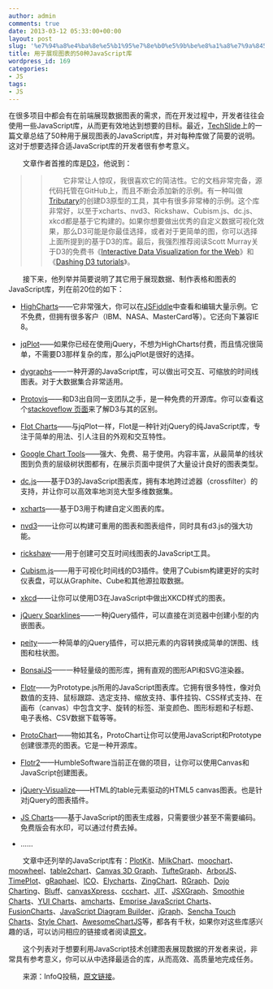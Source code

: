 ```yaml
---
author: admin
comments: true
date: 2013-03-12 05:33:00+00:00
layout: post
slug: '%e7%94%a8%e4%ba%8e%e5%b1%95%e7%8e%b0%e5%9b%be%e8%a1%a8%e7%9a%8450%e7%a7%8djavascript%e5%ba%93'
title: 用于展现图表的50种JavaScript库
wordpress_id: 169
categories:
- JS
tags:
- JS
---
```





在很多项目中都会有在前端展现数据图表的需求，而在开发过程中，开发者往往会使用一些JavaScript库，从而更有效地达到想要的目标。最近，[TechSlide](http://techslides.com/)上的一篇文章总结了50种用于展现图表的JavaScript库，并对每种库做了简要的说明。这对于想要选择合适JavaScript库的开发者很有参考意义。




　　文章作者首推的库是[D3](http://d3js.org/)，他说到：




<blockquote>

> 
> 　　它非常让人惊叹，我很喜欢它的简洁性。它的文档非常完备，源代码托管在GitHub上，而且不断会添加新的示例。有一种叫做[Tributary](http://tributary.io/)的创建D3原型的工具，其中有很多非常棒的示例。这个库非常好，以至于xcharts、nvd3、Rickshaw、Cubism.js、dc.js、xkcd都是基于它构建的。如果你想要做出优秀的自定义数据可视化效果，那么D3可能是你最佳选择，或者对于更简单的图，你可以选择上面所提到的基于D3的库。最后，我强烈推荐阅读Scott
 Murray关于D3的免费书《[Interactive Data Visualization for the Web](http://ofps.oreilly.com/titles/9781449339739/)》和《[Dashing D3 tutorials](http://www.dashingd3js.com/)》。
> 
> 
</blockquote>




　　接下来，他列举并简要说明了其它用于展现数据、制作表格和图表的JavaScript库，列在前20位的如下：






  * [HighCharts](http://www.highcharts.com/)——它非常强大，你可以在[JSFiddle](http://www.highcharts.com/demo/)中查看和编辑大量示例。它不免费，但拥有很多客户（IBM、NASA、MasterCard等）。它还向下兼容IE 8。

  * [jqPlot](http://www.jqplot.com/)——如果你已经在使用jQuery，不想为HighCharts付费，而且情况很简单，不需要D3那样复杂的库，那么jqPlot是很好的选择。

  * [dygraphs](http://dygraphs.com/)——一种开源的JavaScript库，可以做出可交互、可缩放的时间线图表。对于大数据集合非常适用。

  * [Protovis](http://mbostock.github.com/protovis/)——和D3出自同一支团队之手，是一种免费的开源库。你可以查看这个[stackoveflow 页面](http://stackoverflow.com/questions/6212104/protovis-vs-d3-js)来了解D3与其的区别。

  * [Flot Charts](http://www.flotcharts.org/)——与jqPlot一样，Flot是一种针对jQuery的纯JavaScript库，专注于简单的用法、引人注目的外观和交互特性。

  * [Google Chart Tools](https://developers.google.com/chart/)——强大、免费、易于使用。内容丰富，从最简单的线状图到负责的层级树状图都有，在展示页面中提供了大量设计良好的图表类型。

  * [dc.js](http://nickqizhu.github.com/dc.js/)——基于D3的JavaScript图表库，拥有本地跨过滤器（crossfilter）的支持，并让你可以高效率地浏览大型多维数据集。

  * [xcharts](http://tenxer.github.com/xcharts/)——基于D3用于构建自定义图表的库。

  * [nvd3](http://nvd3.com/)——让你可以构建可重用的图表和图表组件，同时具有d3.js的强大功能。

  * [rickshaw](http://code.shutterstock.com/rickshaw/)——用于创建可交互时间线图表的JavaScript工具。

  * [Cubism.js](http://square.github.com/cubism/)——用于可视化时间线的D3插件。使用了Cubism构建更好的实时仪表盘，可以从Graphite、Cube和其他源拉取数据。

  * [xkcd](http://dan.iel.fm/xkcd/)——让你可以使用D3在JavaScript中做出XKCD样式的图表。

  * [jQuery Sparklines](http://www.omnipotent.net/jquery.sparkline/)——一种jQuery插件，可以直接在浏览器中创建小型的内嵌图表。

  * [peity](http://benpickles.github.com/peity/)——一种简单的jQuery插件，可以把元素的内容转换成简单的饼图、线图和柱状图。

  * [BonsaiJS](http://bonsaijs.org/)——一种轻量级的图形库，拥有直观的图形API和SVG渲染器。

  * [Flotr](http://code.google.com/p/flotr/)——为Prototype.js所用的JavaScript图表库。它拥有很多特性，像对负数值的支持、鼠标跟踪、选定支持、缩放支持、事件挂钩、CSS样式支持、在画布（canvas）中包含文字、旋转的标签、渐变颜色、图形标题和子标题、电子表格、CSV数据下载等等。

  * [ProtoChart](http://code.google.com/p/protochart/)——物如其名，ProtoChart让你可以使用JavaScript和Prototype创建很漂亮的图表。它是一种开源库。

  * [Flotr2](http://humblesoftware.com/flotr2/)——HumbleSoftware当前正在做的项目，让你可以使用Canvas和JavaScript创建图表。

  * [jQuery-Visualize](https://github.com/filamentgroup/jQuery-Visualize)——HTML的table元素驱动的HTML5 canvas图表。也是针对jQuery的图表插件。

  * [JS Charts](http://www.jscharts.com/)——基于JavaScript的图表生成器，只需要很少甚至不需要编码。免费版会有水印，可以通过付费去掉。

  * ……



　　文章中还列举的JavaScript库有：[PlotKit](http://www.liquidx.net/plotkit/)、[MilkChart](http://mootools.net/forge/p/milkchart)、[moochart](http://moochart.coneri.se/)、[moowheel](http://www.labs.unwieldy.net/moowheel/)、[table2chart](http://mootools.net/forge/p/table2chart)、[Canvas
 3D Graph](http://dragan.yourtree.org/code/canvas-3d-graph/)、[TufteGraph](http://xaviershay.github.com/tufte-graph/)、[ArborJS](http://arborjs.org/)、[TimePlot](http://www.simile-widgets.org/timeplot/)、[gRaphael](http://g.raphaeljs.com/)、[ICO](https://github.com/uiteoi/ico)、[Elycharts](http://elycharts.com/)、[ZingChart](http://www.zingchart.com/)、[RGraph](http://www.rgraph.net/)、[Dojo
 Charting](http://dojotoolkit.org/documentation/tutorials/1.8/charting/)、[Bluff](http://bluff.jcoglan.com/)、[canvasXpress](http://canvasxpress.org/)、[ccchart](http://jsgt.org/c/test/ws.htm)、[JIT](http://philogb.github.com/jit/)、[JSXGraph](http://jsxgraph.uni-bayreuth.de/wp/)、[Smoothie
 Charts](http://smoothiecharts.org/)、[YUI Charts](http://yuilibrary.com/yui/docs/charts/)、[amcharts](http://www.amcharts.com/javascript-charts/)、[Emprise JavaScript Charts](http://www.ejschart.com/)、[FusionCharts](http://www.fusioncharts.com/)、[JavaScript
 Diagram Builder](http://www.lutanho.net/diagram/)、[jGraph](http://www.jgraph.com/index.html)、[Sencha Touch Charts](http://www.sencha.com/products/touch/charts/)、[Style Chart](http://chart.inetsoft.com/)、[AwesomeChartJS](http://cyberpython.github.com/AwesomeChartJS/)等，都各有千秋，如果你对这些库感兴趣的话，可以访问相应的链接或者阅读[原文](http://techslides.com/50-javascript-charting-and-graphics-libraries/)。




　　这个列表对于想要利用JavaScript技术创建图表展现数据的开发者来说，非常具有参考意义，你可以从中选择最适合的库，从而高效、高质量地完成任务。




　　来源：InfoQ投稿，[原文链接](http://www.infoq.com/cn/news/2013/01/50-javascript-chart-lib)。



